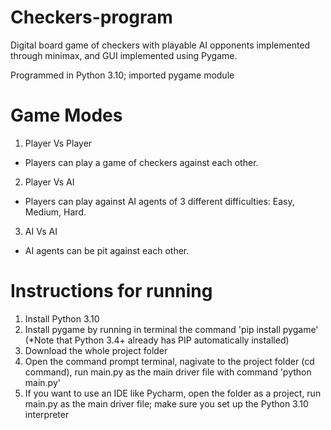 # Checkers-program
Digital board game of checkers with playable AI opponents implemented through minimax, and GUI implemented using Pygame.

Programmed in Python 3.10; imported pygame module 

# Game Modes
1. Player Vs Player
- Players can play a game of checkers against each other.

2. Player Vs AI
- Players can play against AI agents of 3 different difficulties: Easy, Medium, Hard.

3. AI Vs AI
- AI agents can be pit against each other.


# Instructions for running
1. Install Python 3.10
2. Install pygame by running in terminal the command 'pip install pygame' (*Note that Python 3.4+ already has PIP automatically installed)
3. Download the whole project folder
4. Open the command prompt terminal, nagivate to the project folder (cd command), run main.py as the main driver file with command 'python main.py'
5. If you want to use an IDE like Pycharm, open the folder as a project, run main.py as the main driver file; make sure you set up the Python 3.10 interpreter 

